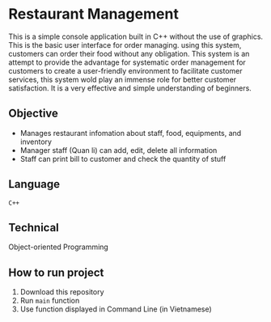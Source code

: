 # Restaurant Management
This is a simple console application built in C++ without the use of graphics. This is the basic user interface for order managing. using this system, customers can order their food without any obligation. This system is an attempt to provide the advantage for systematic order management for customers to create a user-friendly environment to facilitate customer services, this system wold play an immense role for better customer satisfaction. It is a very effective and simple understanding of beginners.

## Objective
- Manages restaurant infomation about staff, food, equipments, and inventory
- Manager staff (Quan li) can add, edit, delete all information
- Staff can print bill to customer and check the quantity of stuff

## Language
`C++`

## Technical
Object-oriented Programming

## How to run project
1. Download this repository
2. Run `main` function
3. Use function displayed in Command Line (in Vietnamese)
